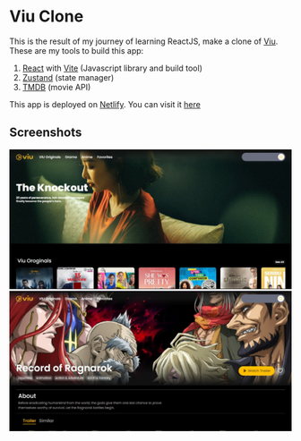 # Viu Clone

This is the result of my journey of learning ReactJS, make a clone of [Viu](https://viu.com/). These are my tools to build this app:

1. [React](https://reactjs.org/) with [Vite](https://vitejs.dev/) (Javascript library and build tool)
2. [Zustand](https://github.com/pmndrs/zustand) (state manager)
3. [TMDB](https://www.themoviedb.org/) (movie API)

This app is deployed on [Netlify](https://www.netlify.com/). You can visit it [here](https://viu-clone.netlify.app/)

## Screenshots

![home](./screenshots/1.jpg)
![detail](./screenshots/2.jpg)
